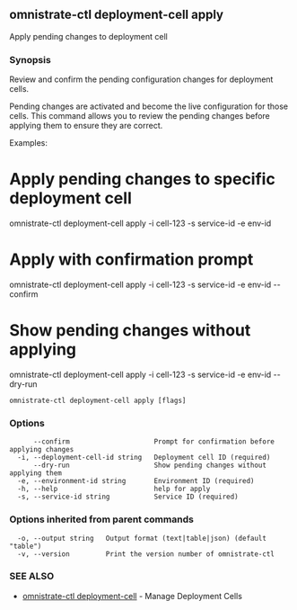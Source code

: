## omnistrate-ctl deployment-cell apply

Apply pending changes to deployment cell

### Synopsis

Review and confirm the pending configuration changes for deployment cells.

Pending changes are activated and become the live configuration for those cells.
This command allows you to review the pending changes before applying them to 
ensure they are correct.

Examples:
  # Apply pending changes to specific deployment cell
  omnistrate-ctl deployment-cell apply -i cell-123 -s service-id -e env-id

  # Apply with confirmation prompt
  omnistrate-ctl deployment-cell apply -i cell-123 -s service-id -e env-id --confirm

  # Show pending changes without applying
  omnistrate-ctl deployment-cell apply -i cell-123 -s service-id -e env-id --dry-run

```
omnistrate-ctl deployment-cell apply [flags]
```

### Options

```
      --confirm                     Prompt for confirmation before applying changes
  -i, --deployment-cell-id string   Deployment cell ID (required)
      --dry-run                     Show pending changes without applying them
  -e, --environment-id string       Environment ID (required)
  -h, --help                        help for apply
  -s, --service-id string           Service ID (required)
```

### Options inherited from parent commands

```
  -o, --output string   Output format (text|table|json) (default "table")
  -v, --version         Print the version number of omnistrate-ctl
```

### SEE ALSO

* [omnistrate-ctl deployment-cell](omnistrate-ctl_deployment-cell.md)	 - Manage Deployment Cells

